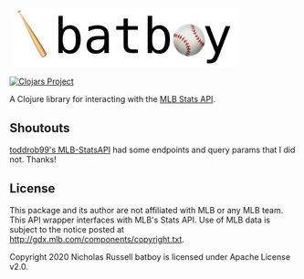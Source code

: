 <img src="assets/logo/batboy.png" width="400px">

[![Clojars Project](https://img.shields.io/clojars/v/dev.russell/batboy.svg)](https://clojars.org/dev.russell/batboy)

A Clojure library for interacting with the [MLB Stats API](https://statsapi.mlb.com/).

## Shoutouts

[toddrob99's MLB-StatsAPI](https://github.com/toddrob99/MLB-StatsAPI) had some endpoints and query params that I did not. Thanks!

## License

This package and its author are not affiliated with MLB or any MLB team. This API wrapper interfaces with MLB's Stats API. Use of MLB data is subject to the notice posted at http://gdx.mlb.com/components/copyright.txt.

Copyright 2020 Nicholas Russell
batboy is licensed under Apache License v2.0.
